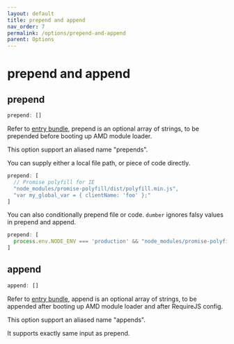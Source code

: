 ```yaml
---
layout: default
title: prepend and append
nav_order: 7
permalink: /options/prepend-and-append
parent: Options
---
```


# prepend and append

## prepend

```js
prepend: []
```

Refer to [entry bundle](options/entry-bundle), prepend is an optional array of strings, to be prepended before booting up AMD module loader.

This option support an aliased name "prepends".

You can supply either a local file path, or piece of code directly.

```js
prepend: [
  // Promise polyfill for IE
  "node_modules/promise-polyfill/dist/polyfill.min.js",
  "var my_global_var = { clientName: 'foo' };"
]
```

You can also conditionally prepend file or code. `dumber` ignores falsy values in prepend and append.

```js
prepend: [
  process.env.NODE_ENV === 'production' && "node_modules/promise-polyfill/dist/polyfill.min.js"
]
```

## append

```js
append: []
```
Refer to [entry bundle](options/entry-bundle), append is an optional array of strings, to be appended after booting up AMD module loader and after RequireJS config.

This option support an aliased name "appends".

It supports exactly same input as prepend.
